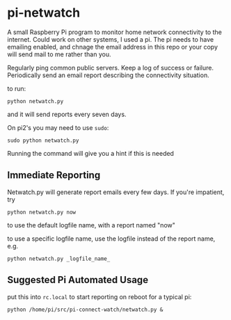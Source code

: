 # pi-netwatch

A small Raspberry Pi program to monitor home network connectivity to the internet. Could work on other systems, I used a pi. The pi needs to have emailing enabled, and chnage the email address in this repo or your copy will send mail to me rather than you.

Regularly ping common public servers. Keep a log of success or failure. Periodically send an email report describing the connectivity situation.

to run:

`python netwatch.py`

and it will send reports every seven days.

On pi2's you may need to use `sudo`:

`sudo python netwatch.py`

Running the command will give you a hint if this is needed

## Immediate Reporting

Netwatch.py will generate report emails every few days. If you're impatient, try

`python netwatch.py now`

to use the default logfile name, with a report named "now"

to use a specific logfile name, use the logfile instead of the report name, e.g.

`python netwatch.py _logfile_name_`

## Suggested Pi Automated Usage

put this into `rc.local` to start reporting on reboot for a typical pi:

```
python /home/pi/src/pi-connect-watch/netwatch.py &
```



